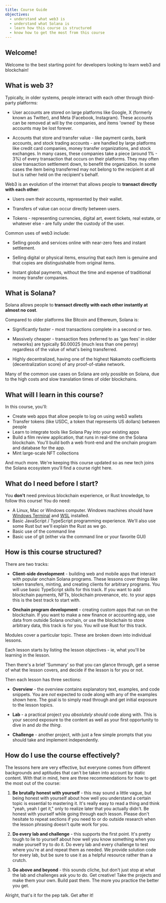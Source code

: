 ```yaml
---
title: Course Guide
objectives:
  - understand what web3 is
  - understand what Solana is
  - learn how this course is structured
  - know how to get the most from this course
---
```


## Welcome!

Welcome to the best starting point for developers looking to learn web3 and
blockchain!

## What is web 3?

Typically, in older systems, people interact with each other through third-party
platforms:

- User accounts are stored on large platforms like Google, X (formerly known as
  Twitter), and Meta (Facebook, Instagram). These accounts can be removed at
  will by the companies, and items 'owned' by these accounts may be lost
  forever.

- Accounts that store and transfer value - like payment cards, bank accounts,
  and stock trading accounts - are handled by large platforms like credit card
  companies, money transfer organizations, and stock exchanges. In many cases,
  these companies take a piece (around 1% - 3%) of every transaction that occurs
  on their platforms. They may often slow transaction settlement down, to
  benefit the organization. In some cases the item being transferred may not
  belong to the recipient at all but is rather held on the recipient's behalf.

Web3 is an evolution of the internet that allows people to **transact directly
with each other**:

- Users own their accounts, represented by their wallet.

- Transfers of value can occur directly between users.

- Tokens - representing currencies, digital art, event tickets, real estate, or
  whatever else - are fully under the custody of the user.

Common uses of web3 include:

- Selling goods and services online with near-zero fees and instant settlement.

- Selling digital or physical items, ensuring that each item is genuine and that
  copies are distinguishable from original items.

- Instant global payments, without the time and expense of traditional money
  transfer companies.

## What is Solana?

Solana allows people to **transact directly with each other instantly at almost
no cost**.

Compared to older platforms like Bitcoin and Ethereum, Solana is:

- Significantly faster - most transactions complete in a second or two.

- Massively cheaper - transaction fees (referred to as 'gas fees' in older
  networks) are typically $0.00025 (much less than one penny) regardless of the
  value of what's being transferred.

- Highly decentralized, having one of the highest Nakamoto coefficients
  (decentralization score) of any proof-of-stake network.

Many of the common use cases on Solana are only possible on Solana, due to the
high costs and slow translation times of older blockchains.

## What will I learn in this course?

In this course, you'll:

- Create web apps that allow people to log on using web3 wallets
- Transfer tokens (like USDC, a token that represents US dollars) between people
- Learn to integrate tools like Solana Pay into your existing apps
- Build a film review application, that runs in real-time on the Solana
  blockchain. You'll build both a web front-end and the onchain program and
  database for the app.
- Mint large-scale NFT collections

And much more. We're keeping this course updated so as new tech joins the Solana
ecosystem you'll find a course right here.

## What do I need before I start?

You **don't** need previous blockchain experience, or Rust knowledge, to follow
this course! You do need:

- A Linux, Mac or Windows computer. Windows machines should have
  [Windows Terminal](https://aka.ms/terminal) and
  [WSL](https://learn.microsoft.com/en-us/windows/wsl/) installed.
- Basic JavaScript / TypeScript programming experience. We'll also use some Rust
  but we'll explain the Rust as we go.
- Basic use of the command line
- Basic use of git (either via the command line or your favorite GUI)

## How is this course structured?

There are two tracks:

- **Client-side development** - building web and mobile apps that interact with
  popular onchain Solana programs. These lessons cover things like token
  transfers, minting, and creating clients for arbitrary programs. You will use
  basic TypeScript skills for this track. If you want to add blockchain
  payments, NFTs, blockchain provenance, etc. to your apps this is the best
  track to start with.

- **Onchain program development** - creating custom apps that run on the
  blockchain. If you want to make a new finance or accounting app, use data from
  outside Solana onchain, or use the blockchain to store arbitrary data, this
  track is for you. You will use Rust for this track.

Modules cover a particular topic. These are broken down into individual lessons.

Each lesson starts by listing the lesson objectives - ie, what you'll be
learning in the lesson.

Then there's a brief 'Summary' so that you can glance through, get a sense of
what the lesson covers, and decide if the lesson is for you or not.

Then each lesson has three sections:

- **Overview** - the overview contains explanatory text, examples, and code
  snippets. You are _not_ expected to code along with any of the examples shown
  here. The goal is to simply read through and get initial exposure to the
  lesson topics.

- **Lab** - a practical project you _absolutely should_ code along with. This is
  your second exposure to the content as well as your first opportunity to dive
  in and _do the thing_.

- **Challenge** - another project, with just a few simple prompts that you
  should take and implement independently.

## How do I use the course effectively?

The lessons here are very effective, but everyone comes from different
backgrounds and aptitudes that can't be taken into account by static content.
With that in mind, here are three recommendations for how to get the most out of
the course:

1. **Be brutally honest with yourself** - this may sound a little vague, but
   being honest with yourself about how well you understand a certain topic is
   essential to mastering it. It's really easy to read a thing and think "yeah,
   yeah I get it," only to realize later that you actually didn't. Be honest
   with yourself while going through each lesson. Please don't hesitate to
   repeat sections if you need to or do outside research when the lesson
   phrasing doesn't quite work for you.

2. **Do every lab and challenge** - this supports the first point. It's pretty
   tough to lie to yourself about how well you know something when you make
   yourself try to do it. Do every lab and every challenge to test where you're
   at and repeat them as needed. We provide solution code for every lab, but be
   sure to use it as a helpful resource rather than a crutch.

3. **Go above and beyond** - this sounds cliche, but don't just stop at what the
   lab and challenges ask you to do. Get creative! Take the projects and make
   them your own. Build past them. The more you practice the better you get.

Alright, that's it for the pep talk. Get after it!
